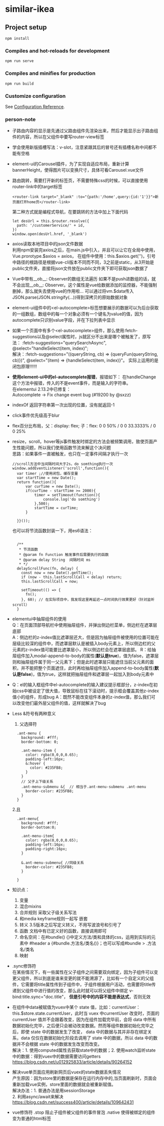# similar-ikea

## Project setup
```
npm install
```

### Compiles and hot-reloads for development
```
npm run serve
```

### Compiles and minifies for production
```
npm run build
```

### Customize configuration
See [Configuration Reference](https://cli.vuejs.org/config/).


### person-note
* 子路由内容的显示是先通过父路由组件先渲染出来，然后才能显示出子路由组件的内容，所以在父组件中要写router-view标签
* 学会使用新版插槽写法：v-slot，注意紧跟其后的冒号还有插槽名称中间都不能有空格
* element-ui的Carousel插件，为了实现自适应布局，重新计算bannerHeight，使得图片可以变换尺寸，具体可看Carousel.vue文件
* 路由跳转，需要打开新的标签页，不需要特殊css的时候，可以直接使用router-link中的target标签
  ```
  <router-link target="_blank" :to="{path:'/home',query:{id:'1'}}">新页面打开home页</router-link>
  ```
  第二种方式就是编程式导航，在要跳转的方法中加上下面代码
  ```
  let desUrl = this.$router.resolve({
    path: '/customerService/' + id,
  })
  window.open(desUrl.href, '_blank')
  ```
* axios读取本地项目中的json文件数据  
  利用npm安装完axios之后，在main.js中引入，并且可以让它在全局中使用，Vue.prorotype.\$axios = axios，
  在组件中使用：this.$axios.get('')，引号中路径的根路径是根据vue-cli版本不同而不同，3之前是static，从3开始是public文件夹，直接将json文件放在public文件夹下即可获取json数据了
* Vue中带有__ob__: Observer的数组无法遍历
  如果不是push进数组的话，就不会出现__ob__: Observer。这个属性是vue给数据添加的监控器，不能强制删掉，那么就失去使用vue的作用啦...
  可以通过将vm.$data传入JSON.parse(JSON.stringify(...))得到深拷贝的原始数据对象
* element-ui组件中的\<el-autocomplete>标签想要展示的数据可以为后台获取的一组数组，数组中的每一个对象必须有一个键名为value的值，因为autocomplete只识别value字段，并在下拉列表中显示
* 如果一个页面中有多个\<el-autocomplete>组件，那么使用:fetch-suggestions以及@select属性时，js就区分不出来是哪个被触发了，原写法： :fetch-suggestions="querySearchAsync", @select="handleSelect(item, index)";   
  解决：:fetch-suggestions="((queryString, cb) => {queryFun(queryString, cb)})", @select="(item) => {handleSelect(item, index)}"。 实际上运用的是闭包原理!!!!!!
  
* **使用element-ui中的el-autocomplete报错**，报错如下：
在handleChange这个方法中报错，传入的不是event事件，而是输入的字符串。     
在elementui 2.13.2中已修复：  
Autocomplete -> Fix change event bug (#19200 by @sxzz)

* indexOf 返回字符串第一次出现的位置，没有就返回-1
* click事件优先级高于blur
* flex百分比布局，父：display: flex; 子：flex: 0 0 50% / 0 0 33.3333% / 0 0 25%
* resize，scroll，hover等js事件触发时绑定的方法会被频繁调用，致使页面产生性能问题，所以我们使用函数节流来解这个决问题   
  思路：如果事件一直被触发，也只在一定事件间隔才执行一次    
  ```
  //scroll方法中当间隔时间大于2s，do somthing执行一次 window.addEventListener('scroll',function(){
    var timer ;//使用闭包，缓存变量
    var startTime = new Date();
    return function(){
        var curTime = new Date();
        if(curTime - startTime >= 2000){
            timer = setTimeout(function(){
                console.log('do somthing')
            },500);
            startTime = curTime;
        }
 
    }}());
  ```

  也可以将节流函数封装一下，用es6语法：
  ```

    /**
     * 节流函数
     * @param fn Function 触发事件后需要执行的函数
     * @param delay String  间隔时间 ms
     * */
    delayScrollFunc(fn, delay) {
      const now = new Date().getTime();
      if (now - this.lastScrollCall < delay) return;
      this.lastScrollCall = now;
 
      setTimeout(() => {
        fn();
      }, 60); // 在实际项目中，我发现这里再延迟一点时间执行效果更好（针对监听scroll）
    }
  ```

* elementui中抽屉组件的使用   
  Q：在页面顶部导航栏中使用抽屉组件，并弹出侧边栏菜单，侧边栏在遮罩层底部   
  A：侧边栏的z-index值比遮罩层还大，但是因为抽屉组件被使用的位置可能在层级比较深的组件中，而遮罩层默认是被插入body元素上，所以侧边栏的父元素的z-index值可能要比遮罩层小，所以侧边栏会在遮罩层底部。
  R：给抽屉组件加入modal-append-to-body的属性(**默认是true**)，值为false，遮罩层则和抽屉组件属于同一父元素下；但是此时遮罩层只能遮住当前父元素的面积，并不能把整个页面遮住，此时再给抽屉组件加入append-to-body属性(**默认是false**)，值为true，这样就把抽屉组件和遮罩层一起加入到body元素中

* Q：el的输入框组件中el-autocomplete的输入建议提示框部分，z-index在初始css中被设定了很大值，导致鼠标在往下滚动时，提示框会覆盖其他z-index值小的组件，形成bug
  A：既然不能改变组件本身的z-index值，那么我们可以改变他们最外层父组件的值，这样就解决了bug

* Less 
  &符号有两种意义   
  1. 父选择符
  ```
    .ant-menu {
      background: #fff;
      border-bottom: 0;

      .ant-menu-item {
        color: rgba(0,0,0,0.65);  
        padding-left:16px;
        &:hover {
          color: #235FB8;
        }
      }
      // 父子上下级关系
      .ant-menu-submenu &{  // 相当于.ant-menu-submenu .ant-menu
        border-color: #235FB8;
      }
    }
  ```

  2.且
  ```
    .ant-menu{
      background: #fff; 
      border-bottom:0;
    
      .ant-menu-item{
        color: rgba(0,0,0,0.65);  
        padding-left:16px; 
        padding-right:16px;
      }
    
      &.ant-menu-submenu{ //同级关系
        border-color: #235FB8;
      }
    
    }
  ```

* 知识点：
  1. 变量
  2. 混合mixins
  3. 合并规则 采取父子级关系写法
  4. 和media keyframe规则一起写 嵌套
  5. 转义 3.5版本之后写定义转义，不用写波浪号和引号了
  6. 函数 文档中有已定义好的函数，直接调用即可
  7. 命名空间：在#bundle() {}中定义方法/类和具体的css，运用到实际的元素中 #header a {#bundle.方法名/类名()}；也可以写成#bundle > .方法名/类名
  8. 映射 

* .sync修饰符   
  在某些情况下，有一些属性在父子组件之间需要双向绑定，因为子组件可以变更父组件，所以到底是谁来变更的就不能溯源了，比如有一个自定义的父组件，它需要将title属性传到子组件中，子组件根据用户活动，也需要将title传递到父组件中进行值的改变，那么此时就可以将父组件中绑定 v-bind:title.sync="doc.title"， **但是引号中的内容不能是表达式**，否则无效

* 在组件中data被赋值为vuex中某个 state 值，比如：currentUser：this.$store.state.currentUser，此时当 vuex 中currentUser 改变时，页面的 currentUser 值并不会跟着改变，因为在组件加载完毕前，会将 data 中所有数据初始化完毕，之后便只会被动改变数据。然而等组件数据初始化完毕之后，即使 state 中的数据发生了改变， data 中的数据与其并非存在绑定关系，data 仅仅在数据初始化阶段去调用了 state 中的数据，所以 data 中的数据并不会根据 state 中的数据发生改变而改变。  
解决：1. 使用computed属性去获取state中的数据；2. 使用watch监听state中的数据：得到vuex中的数据需要访问getters
https://blog.csdn.net/u012925833/article/details/90264152

* 解决vue单页面应用刷新网页后vuex的state数据丢失情况    
  产生原因：因为store里的数据是保存在运行内存中的,当页面刷新时，页面会重新加载vue实例，store里面的数据就会被重新赋值。  
  解决办法：1. 普通办法是用sessionStorage  
           2. 利用async/await来解决 https://blog.csdn.net/success400/article/details/109642431 

* vue修饰符
  .stop 阻止子组件被父组件的事件冒泡
  .native 使得被绑定的组件变为普通的html标签